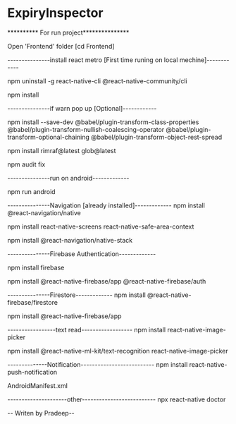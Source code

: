 # ExpiryInspector

********** For run project***************

Open 'Frontend' folder [cd Frontend]

---------------install react metro [First time runing on local mechine]------------

npm uninstall -g react-native-cli @react-native-community/cli

npm install

---------------if warn pop up [Optional]------------

npm install --save-dev @babel/plugin-transform-class-properties @babel/plugin-transform-nullish-coalescing-operator @babel/plugin-transform-optional-chaining @babel/plugin-transform-object-rest-spread

npm install rimraf@latest glob@latest

npm audit fix

---------------run on android-------------

npm run android

---------------Navigation [already installed]-------------
npm install @react-navigation/native

npm install react-native-screens react-native-safe-area-context

npm install @react-navigation/native-stack

---------------Firebase Authentication-------------

npm install firebase

npm install @react-native-firebase/app @react-native-firebase/auth

---------------Firestore-------------
npm install @react-native-firebase/firestore

npm install @react-native-firebase/app

-----------------text read------------------
npm install react-native-image-picker


npm install @react-native-ml-kit/text-recognition react-native-image-picker

--------------Notification--------------------------
npm install react-native-push-notification

AndroidManifest.xml
<uses-permission android:name="android.permission.POST_NOTIFICATIONS" />

<meta-data
    android:name="com.dieam.reactnativepushnotification.notification_channel_name"
    android:value="General Notifications" />
<meta-data
    android:name="com.dieam.reactnativepushnotification.notification_channel_description"
    android:value="Notifications for item updates." />

 
---------------------other--------------------------
npx react-native doctor

-- Writen by Pradeep--
